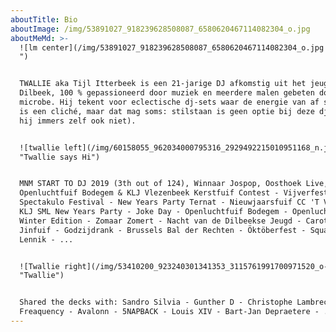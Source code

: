 ```yaml
---
aboutTitle: Bio
aboutImage: /img/53891027_918239628508087_6580620467114082304_o.jpg
aboutMeMd: >-
  ![lm center](/img/53891027_918239628508087_6580620467114082304_o.jpg "Twallie
  ")


  TWALLIE aka Tijl Itterbeek is een 21-jarige DJ afkomstig uit het jeugdige
  Dilbeek, 100 % gepassioneerd door muziek en meerdere malen gebeten door de DJ
  microbe. Hij tekent voor eclectische dj-sets waar de energie van af spat. Het
  is een cliché, maar dat mag soms: stilstaan is geen optie bij deze dj (doet
  hij immers zelf ook niet).


  ![twallie left](/img/60158055_962034000795316_2929492215010951168_n.jpg
  "Twallie says Hi")


  MNM START TO DJ 2019 (3th out of 124), Winnaar Jospop, Oosthoek Live,
  Openluchtfuif Bodegem & KLJ Vlezenbeek Kerstfuif Contest - Vijverfestival -
  Spectakulo Festival - New Years Party Ternat - Nieuwjaarsfuif CC 'T Vondel -
  KLJ SML New Years Party - Joke Day - Openluchtfuif Bodegem - Openluchtfuif
  Winter Edition - Zomaar Zomert - Nacht van de Dilbeekse Jeugd - Carot Night -
  Jinfuif - Godzijdrank - Brussels Bal der Rechten - Öktöberfest - Square Café
  Lennik - ...


  ![Twallie right](/img/53410200_923240301341353_3115761991700971520_o-1-.jpg
  "Twallie")


  Shared the decks with: Sandro Silvia - Gunther D - Christophe Lambrecht -
  Freaquency - Avalonn - 5NAPBACK - Louis XIV - Bart-Jan Depraetere - ...
---
```


